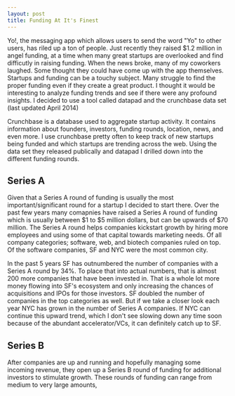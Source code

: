 ```yaml
---
layout: post
title: Funding At It's Finest
---
```


Yo!, the messaging app which allows users to send the word "Yo" to other users, has riled up a ton of people. Just recently they raised $1.2 million in angel funding, at a time when many great startups are overlooked and find difficutly in raising funding. When the news broke, many of my coworkers laughed. Some thought they could have come up with the app themselves. Startups and funding can be a touchy subject. Many struggle to find the proper funding even if they create a great product. I thought it would be interesting to analyze funding trends and see if there were any profound insights. I decided to use a tool called datapad and the crunchbase data set (last updated April 2014)

Crunchbase is a database used to aggregate startup activity. It contains information about founders, investors, funding rounds, location, news, and even more. I use crunchbase pretty often to keep track of new startups being funded and which startups are trending across the web. Using the data set they released publically and datapad I drilled down into the different funding rounds.

Series A 
-------------

Given that a Series A round of funding is usually the most important/significant round for a startup I decided to start there. Over the past few years many comapnies have raised a Series A round of funding which is usually between $1 to $5 million dollars, but can be upwards of $70 million. The Series A round helps companies kickstart growth by hiring more employees and using some of that capital towards marketing needs. Of all company categories; software, web, and biotech companies ruled on top. Of the software companies, SF and NYC were the most common city. 

In the past 5 years SF has outnumbered the number of companies with a Series A round by 34%. To place that into actual numbers, that is almost 200 more companies that have been invested in. That is a whole lot more money flowing into SF's ecosystem and only increasing the chances of acquisitions and IPOs for those investors. SF doubled the number of companies in the top categories as well. But if we take a closer look each year NYC has grown in the number of Series A companies. If NYC can continue this upward trend, which I don't see slowing down any time soon because of the abundant accelerator/VCs, it can definitely catch up to SF. 

Series B
--------------

After companies are up and running and hopefully managing some incoming revenue, they open up a Series B round of funding for additional investors to stimulate growth. These rounds of funding can range from medium to very large amounts, 
